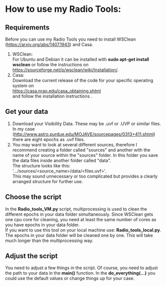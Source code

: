 # How to use my Radio Tools:
## Requirements
Before you can use my Radio Tools you need to install WSClean (https://arxiv.org/abs/1407.1943) and Casa. <br>

1. WSClean:<br>
     For Ubuntu and Debian it can be installed with **sudo apt-get install wsclean** or follow the instructions on <br> https://sourceforge.net/p/wsclean/wiki/Installation/.
2. Casa: <br>
    Download the current release of the code for your specific operating system on <br>
    https://casa.nrao.edu/casa_obtaining.shtml <br>
    and follow the installation instructions .

## Get your data    
1. Download your Visibility Data. These may be .uvf or .UVP or similar files.<br>
   In my case (http://www.astro.purdue.edu/MOJAVE/sourcepages/0313+411.shtml) there are eight epochs as .uvf files.
2. You may want to look at several different sources, therefore I recommend creating a folder called "sources" and another with the name of your source within the "sources" folder. In this folder you save the data files inside another folder called  "data".<br> The structure looks like this: '.../sources/<source_name>/data/<files.uvf>'.<br> This may sound unnecessary or too complicated but provides a clearly arranged structure for further use.

## Choose the script
In the **Radio_tools_VM.py** script, multiprocessing is used to clean the different epochs in your data folder simultaneously. Since WSClean gets one cpu core for cleaning, you need at least the same number of cores as you have epochs in your data folder.<br>
If you want to use this tool on your local machine use: **Radio_tools_local.py**. The epochs in your data folder will be cleaned one by one. This will take much longer than the multiprocessing way.

## Adjust the script
You need to adjust a few things in the script. 
Of course, you need to adjust the path to your data in the **main()** function. In the **do_everything(...)** you could use the default values or change things up for your case. 
